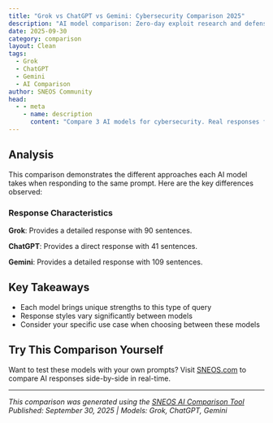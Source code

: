 ```yaml
---
title: "Grok vs ChatGPT vs Gemini: Cybersecurity Comparison 2025"
description: "AI model comparison: Zero-day exploit research and defensive strategies..."
date: 2025-09-30
category: comparison
layout: Clean
tags:
  - Grok
  - ChatGPT
  - Gemini
  - AI Comparison
author: SNEOS Community
head:
  - - meta
    - name: description
      content: "Compare 3 AI models for cybersecurity. Real responses from Grok, ChatGPT, Gemini with detailed analysis."
---
```


<ChatComparison
  title="Grok vs ChatGPT vs Gemini: Cybersecurity Comparison 2025"
  prompt="Zero-day exploit research and defensive strategies"
  :responses='{
    "Grok": "Zero-day exploits are vulnerabilities in software, hardware, or firmware that are unknown to the vendor or developers and for which no patch or fix is available at the time of discovery. These exploits are particularly dangerous because they can be weaponized by attackers to compromise systems before defenses can be deployed. Researching zero-day exploits and developing defensive strategies is a critical area in cybersecurity. Below, I\u2019ll outline the key aspects of zero-day exploit research and provide strategies for defense.\n\n---\n\n### **Zero-Day Exploit Research**\n\nZero-day exploit research involves identifying, analyzing, and sometimes developing exploits for vulnerabilities that have not yet been disclosed or patched. This can be done by ethical hackers, security researchers, or malicious actors. The process typically includes:\n\n1. **Vulnerability Discovery**:\n   - **Fuzzing**: Automated testing of software by providing invalid, unexpected, or random inputs to identify crashes or exploitable behaviors.\n   - **Reverse Engineering**: Disassembling software to uncover hidden flaws in the code or architecture.\n   - **Source Code Analysis**: Reviewing open-source or leaked code for potential vulnerabilities.\n   - **Hardware Analysis**: Examining firmware or hardware components for design flaws or exploitable features.\n\n2. **Exploit Development**:\n   - Once a vulnerability is identified, researchers create proof-of-concept (PoC) exploits to demonstrate how the flaw can be used to gain unauthorized access, escalate privileges, or cause denial of service.\n   - This often involves understanding memory corruption (e.g., buffer overflows), logic flaws, or misconfigurations.\n\n3. **Responsible Disclosure**:\n   - Ethical researchers report findings to vendors or organizations like CERT (Computer Emergency Response Team) under responsible disclosure policies, giving vendors time to develop patches before public disclosure.\n   - Some researchers participate in bug bounty programs to monetize their findings.\n\n4. **Threat Intelligence Sharing**:\n   - Information about zero-day vulnerabilities may be shared within trusted communities (e.g., via ISACs or ISAOs) to help organizations prepare for potential attacks even before a patch is available.\n\n5. **Black Market Activity**:\n   - Unfortunately, zero-day exploits are often sold on the dark web to cybercriminals or nation-state actors. These exploits can fetch high prices depending on the target (e.g., widely used software like Windows or critical infrastructure systems).\n\n---\n\n### **Challenges in Zero-Day Research**\n- **Complexity**: Modern software and hardware systems are incredibly complex, making it difficult to predict or identify all vulnerabilities.\n- **Time Pressure**: Once a zero-day is discovered by malicious actors, there is often a race against time to analyze and mitigate the issue before it is widely exploited.\n- **Ethical Dilemmas**: Balancing the need for transparency (disclosure) with the risk of enabling attackers by revealing details of a vulnerability.\n- **Resource Intensity**: Zero-day research requires highly skilled individuals, specialized tools, and significant time investment.\n\n---\n\n### **Defensive Strategies Against Zero-Day Exploits**\n\nSince zero-day exploits, by definition, lack patches at the time of discovery, traditional reactive defenses (like patching) are insufficient. Organizations must adopt proactive and layered strategies to minimize the risk and impact of these threats.\n\n#### **1. Proactive Security Measures**\n- **Threat Intelligence**: Subscribe to threat intelligence feeds that provide early warnings about emerging zero-day exploits and Indicators of Compromise (IoCs).\n- **Vulnerability Management**: Regularly scan systems for known vulnerabilities and prioritize critical patches to reduce the attack surface, as some zero-days evolve from known issues.\n- **Secure Development Lifecycle (SDL)**: Incorporate security into software development from the start, using secure coding practices, code reviews, and static/dynamic analysis to minimize the introduction of vulnerabilities.\n\n#### **2. Network and Endpoint Protection**\n- **Intrusion Detection/Prevention Systems (IDPS)**: Use signature-less detection methods, such as anomaly-based detection, to identify unusual behavior that could indicate a zero-day exploit in progress.\n- **Endpoint Detection and Response (EDR)**: Deploy EDR solutions to monitor endpoint activity, detect malicious behavior, and respond to incidents in real time.\n- **Network Segmentation**: Limit lateral movement of attackers by segmenting networks and applying strict access controls, reducing the impact of a breach.\n- **Application Whitelisting**: Allow only approved applications to run on systems, preventing unauthorized or malicious code execution.\n\n#### **3. Behavioral and Heuristic Analysis**\n- **Sandboxing**: Run untrusted code or files in isolated environments to observe their behavior without risking the production environment.\n- **Machine Learning and AI**: Use AI-driven security tools to detect anomalies and patterns indicative of zero-day attacks, even in the absence of known signatures.\n\n#### **4. Zero Trust Architecture**\n- Adopt a \u201Cnever trust, always verify\u201D approach. Implement strict identity verification, least privilege access, and continuous monitoring to limit the damage an attacker can do even if they exploit a zero-day.\n- Micro-segmentation at the workload level can further restrict attacker movement.\n\n#### **5. Incident Response Preparedness**\n- **Playbooks and Simulations**: Develop and test incident response plans specifically for zero-day attacks, including containment, eradication, and recovery steps.\n- **Red/Blue Team Exercises**: Conduct regular exercises to simulate zero-day attack scenarios and improve defensive capabilities.\n- **Backup and Recovery**: Maintain regular, offline backups to ensure data and system recovery in case of ransomware or destructive exploits tied to zero-days.\n\n#### **6. Patching and Mitigation**\n- **Virtual Patching**: Use intrusion prevention systems (IPS) or firewalls to deploy temporary rules that block exploit attempts until an official patch is available.\n- **Vendor Collaboration**: Work closely with software and hardware vendors to receive early notifications of zero-day discoveries and mitigations.\n\n#### **7. User Awareness and Training**\n- Educate employees about phishing and social engineering attacks, as zero-day exploits are often delivered through malicious emails, attachments, or links.\n- Encourage reporting of suspicious activity to security teams promptly.\n\n#### **8. Hardware and Firmware Security**\n- Secure hardware components by enabling features like Secure Boot, Trusted Platform Module (TPM), and firmware updates.\n- Monitor for firmware-level exploits, as some zero-days target low-level components (e.g., UEFI vulnerabilities).\n\n---\n\n### **Advanced Defensive Technologies**\n- **Exploit Mitigation Techniques**:\n  - Address Space Layout Randomization (ASLR): Randomizes memory addresses to make it harder for attackers to predict where to direct malicious code.\n  - Data Execution Prevention (DEP): Prevents code execution in memory areas meant for data, mitigating certain types of exploits.\n  - Control Flow Integrity (CFI): Ensures that program execution follows intended paths, preventing hijacking of control flow by exploits.\n- **Deception Technologies**: Use honeypots and decoy systems to detect and analyze zero-day attacks in a controlled environment, providing early warnings.\n- **Runtime Application Self-Protection (RASP)**: Embeds security into applications to monitor and block malicious behavior in real time, even for unknown exploits.\n\n---\n\n### **Collaboration and Ethical Considerations**\n- **Public-Private Partnerships**: Governments, vendors, and organizations must collaborate to share intelligence and resources to combat zero-day threats.\n- **Bug Bounty Programs**: Encourage ethical hackers to report zero-days through financial incentives, reducing the likelihood of exploits being sold on the black market.\n- **Policy and Regulation**: Governments can play a role in regulating the trade of zero-day exploits and enforcing disclosure timelines while balancing national security needs.\n\n---\n\n### **Case Studies of Zero-Day Exploits**\n1. **Stuxnet (2010)**:\n   - A sophisticated worm targeting SCADA systems, Stuxnet exploited multiple zero-day vulnerabilities in Windows to sabotage Iran\u2019s nuclear program.\n   - **Lesson**: Critical infrastructure must prioritize isolation, monitoring, and air-gapped systems to prevent such attacks.\n\n2. **WannaCry (2017)**:\n   - Exploited a zero-day in Windows SMB protocol (EternalBlue), leading to widespread ransomware infections.\n   - **Lesson**: Rapid deployment of patches (once available) and network monitoring are critical to containing zero-day-based attacks.\n\n3. **SolarWinds (2020)**:\n   - A supply chain attack leveraging zero-day exploits in the SolarWinds Orion platform to compromise numerous organizations, including government agencies.\n   - **Lesson**: Supply chain security and third-party risk management are essential to prevent cascading effects of zero-days.\n\n---\n\n### **Future Trends in Zero-Day Research and Defense**\n- **AI-Driven Exploits and Defenses**: Both attackers and defenders are increasingly using AI to discover and mitigate zero-days faster.\n- **IoT and Edge Vulnerabilities**: As IoT devices proliferate, zero-days in embedded systems and edge computing will become more common, requiring new defensive approaches.\n- **Quantum Computing Threats**: Future quantum systems may break traditional cryptographic protections, introducing new classes of zero-day vulnerabilities.\n- **Regulatory Frameworks**: Governments may impose stricter controls on zero-day markets, potentially criminalizing possession or trade without disclosure.\n\n---\n\n### **Conclusion**\nZero-day exploits represent one of the most challenging aspects of cybersecurity due to their unknown nature and potential for significant damage. Researching these vulnerabilities requires advanced skills, tools, and ethical considerations, while defending against them demands a proactive, multi-layered approach. By combining threat intelligence, advanced technologies, and robust incident response plans, organizations can reduce their exposure to zero-day threats. Collaboration between researchers, vendors, and policymakers is essential to stay ahead of adversaries in this ever-evolving landscape.",
    "ChatGPT": "Certainly! Here\u0027s an overview of zero-day exploit research and defensive strategies:\n\n### What is a Zero-Day Exploit?\nA **zero-day exploit** refers to a security vulnerability in software, hardware, or firmware that is unknown to the vendor or developer. Because the vendor is unaware, there are no patches or fixes available at the time of discovery. Attackers can exploit this vulnerability to compromise systems, steal data, or cause damage.\n\n---\n\n## Zero-Day Exploit Research\n\n### 1. **Discovery Techniques**\n- **Fuzzing:** Automated testing technique that feeds malformed or unexpected input into software to find vulnerabilities.\n- **Static Analysis:** Examining source code or binaries without executing to detect potential security flaws.\n- **Dynamic Analysis:** Monitoring software during execution to find anomalous behavior or memory corruption.\n- **Reverse Engineering:** Analyzing compiled code or firmware to understand its workings and uncover flaws.\n- **Threat Intelligence:** Collaborating or subscribing to feeds that share information about emerging vulnerabilities.\n\n### 2. **Responsible Disclosure**\n- Researchers typically report zero-day vulnerabilities privately to vendors to allow patch development before public disclosure.\n- Coordinated vulnerability disclosure helps mitigate risk while improving software security.\n\n### 3. **Ethical Considerations**\n- Research should avoid causing harm or breaking laws.\n- Using exploits for unauthorized access is illegal and unethical.\n- Balancing public safety against potential misuse and ensuring responsible behavior in publishing findings.\n\n---\n\n## Defensive Strategies Against Zero-Day Exploits\n\n### 1. **Layered Security (Defense in Depth)**\n- Combining multiple security controls makes exploitation harder.\n- Examples: Firewall, intrusion detection/prevention systems (IDS/IPS), endpoint protection, network segmentation.\n\n### 2. **Behavioral-based Detection**\n- Traditional signature-based antivirus cannot detect unknown zero-days.\n- Behavioral and anomaly detection systems monitor for suspicious activity rather than known signatures.\n- Machine learning can help identify abnormal patterns indicative of exploitation.\n\n### 3. **Application Whitelisting**\n- Allow only approved software to run, reducing risk from malicious zero-day payloads.\n\n### 4. **Regular Patch Management**\n- While zero-days are unpatched by definition, ensuring all known vulnerabilities are patched reduces attack surface.\n- Vendors patch zero-day exploits after they\u0027re disclosed, so timely patching is critical.\n\n### 5. **Network Segmentation and Least Privilege**\n- Limit attacker ability to move laterally by segmenting critical systems.\n- Employ least privilege principles for users and services to minimize damage if exploited.\n\n### 6. **Use of Sandboxing and Virtualization**\n- Running suspicious files or applications in isolated environments prevents system-wide impact from an exploit.\n\n### 7. **Threat Hunting and Incident Response**\n- Proactive search for indicators of compromise (IOCs).\n- Prepare and rehearse incident response plans to quickly detect and mitigate zero-day attacks.\n\n### 8. **Endpoint Detection and Response (EDR)**\n- Continuous monitoring with capabilities to respond to threats in real time.\n\n---\n\n## Summary\n\n| Aspect                    | Description                                            |\n|---------------------------|--------------------------------------------------------|\n| **Zero-day exploit**      | Unknown vulnerability exploited before a patch exists  |\n| **Research methods**      | Fuzzing, static/dynamic analysis, reverse engineering  |\n| **Disclosure**            | Responsible reporting to vendors                        |\n| **Defensive strategies**  | Defense in depth, behavioral detection, whitelisting   |\n| **Additional practices**  | Patch management, network segmentation, threat hunting |\n\n---\n\nIf you need more detailed information on any specific area, such as tools for fuzzing or best practices in threat hunting, feel free to ask!",
    "Gemini": "## Zero-Day Exploit Research and Defensive Strategies\n\nA zero-day exploit is a computer software vulnerability that is unknown to, or unaddressed by, those who should be mitigating the risk.  This means that the vulnerability is exploited \u0022in the wild\u0022 *before* the developer has the opportunity to create a patch. This makes zero-day exploits incredibly dangerous, as systems are vulnerable from the moment the exploit is discovered until a patch is deployed.\n\nHere\u0027s a breakdown of zero-day exploit research and defensive strategies:\n\n**I. Zero-Day Exploit Research (Offensive Security):**\n\nResearching zero-day exploits involves discovering and understanding these previously unknown vulnerabilities. This is typically done by security researchers, bug bounty hunters, and sometimes, malicious actors.\n\n**A. Finding Potential Vulnerabilities:**\n\n*   **Fuzzing:**  This is a technique that involves providing invalid, unexpected, or random data as input to a program. The goal is to trigger crashes, memory leaks, or other abnormal behavior that indicates a potential vulnerability.  Tools: AFL (American Fuzzy Lop), libFuzzer, Honggfuzz.\n*   **Static Analysis:** Analyzing source code or binaries without executing them.  This can identify potential vulnerabilities like buffer overflows, format string bugs, or race conditions. Tools:  SonarQube, Coverity, Fortify.\n*   **Dynamic Analysis:** Analyzing a program while it\u0027s running. This can involve debugging, memory analysis, and observing the program\u0027s behavior. Tools:  GDB, Valgrind, OllyDbg, Wireshark.\n*   **Reverse Engineering:** Analyzing compiled code to understand its functionality and identify potential vulnerabilities.  This is often used when source code is unavailable. Tools:  IDA Pro, Ghidra, Binary Ninja.\n*   **Vulnerability Research (Following Trends):** Staying up-to-date on common vulnerability types, attack patterns, and security advisories can help researchers focus their efforts on areas where vulnerabilities are more likely to exist.  Following security blogs, research papers, and vulnerability databases (e.g., CVE, NVD) is crucial.\n*   **Black Box Testing:** Testing an application without knowledge of its internal workings. This simulates real-world attack scenarios.\n*   **White Box Testing:** Testing an application with full knowledge of its internal workings (including source code).\n*   **Grey Box Testing:**  Testing an application with partial knowledge of its internal workings.\n\n**B. Exploitation Development:**\n\nOnce a vulnerability is found, the next step is to develop an exploit that can leverage it. This often involves:\n\n*   **Understanding the Vulnerability:**  Analyzing the crash reports, debug information, and program behavior to fully understand the vulnerability\u0027s root cause and how it can be triggered reliably.\n*   **Crafting the Payload:**  Designing the malicious code (the payload) that will be executed when the exploit is successful.  This could be a shellcode that grants the attacker control over the system, or it could be a more sophisticated payload that performs specific actions.\n*   **Bypassing Security Mitigations:**  Modern operating systems and software include a variety of security mitigations (e.g., Address Space Layout Randomization (ASLR), Data Execution Prevention (DEP), Stack Canaries) that make exploitation more difficult. Exploit development often requires finding ways to bypass or circumvent these mitigations.\n*   **Testing and Refinement:**  Thoroughly testing the exploit in a controlled environment to ensure that it is reliable, effective, and doesn\u0027t cause unintended consequences.\n\n**C. Ethical Considerations (Important!):**\n\n*   **Responsible Disclosure:**  If you discover a zero-day vulnerability, it\u0027s crucial to follow a responsible disclosure process. This involves contacting the vendor of the affected software, providing them with details about the vulnerability, and giving them a reasonable amount of time to develop and release a patch before publicly disclosing the vulnerability.\n*   **Legal Boundaries:**  Exploiting vulnerabilities without authorization is illegal in most jurisdictions.  Ensure you have proper authorization before performing any security testing on systems you do not own or have permission to test.\n\n**II. Defensive Strategies Against Zero-Day Exploits:**\n\nSince zero-day exploits are, by definition, unknown, completely preventing them is impossible. However, a layered defense strategy can significantly reduce the risk and impact of a zero-day attack.\n\n**A. Proactive Measures:**\n\n*   **Software Updates and Patch Management:**  While zero-day exploits target unpatched vulnerabilities, keeping systems up-to-date with the latest security patches is essential for mitigating known vulnerabilities.  A robust patch management process should be in place to quickly deploy patches as soon as they are released.\n*   **Vulnerability Scanning:** Regularly scan systems for known vulnerabilities.  While this won\u0027t detect zero-days, it will ensure that systems are not vulnerable to easily exploitable, known vulnerabilities.  Tools: Nessus, OpenVAS, Qualys.\n*   **Attack Surface Reduction:** Minimize the number of applications and services running on systems.  The fewer services running, the smaller the attack surface.  Disable unnecessary features and protocols.\n*   **Hardening Systems:** Implement security best practices to harden systems against attacks. This includes:\n    *   Strong Passwords and Multi-Factor Authentication (MFA): Prevent unauthorized access to systems.\n    *   Principle of Least Privilege:  Grant users only the minimum level of access they need to perform their job.\n    *   Disabling Unnecessary Accounts and Services.\n    *   Firewall Rules:  Restrict network traffic to only what is necessary.\n*   **Security Awareness Training:**  Educate users about phishing attacks, social engineering, and other common attack vectors.  Users are often the weakest link in the security chain.\n*   **Sandboxing:**  Isolate potentially malicious applications or processes in a sandboxed environment.  This can prevent them from accessing sensitive data or affecting other parts of the system.  Tools: Docker, Virtual Machines.\n\n**B. Reactive Measures (Detection and Response):**\n\n*   **Intrusion Detection Systems (IDS) and Intrusion Prevention Systems (IPS):**  These systems monitor network traffic and system activity for suspicious behavior and can automatically block or alert on malicious activity.  While they may not always detect zero-day exploits immediately, they can detect anomalous behavior that might indicate an attack.\n*   **Endpoint Detection and Response (EDR) Solutions:** EDR solutions monitor endpoints (desktops, laptops, servers) for malicious activity and provide tools for investigating and responding to security incidents.  They can often detect zero-day exploits based on their behavior, even if the specific exploit signature is unknown. EDR tools monitor processes, file system activity, and network connections.\n*   **Security Information and Event Management (SIEM) Systems:** SIEM systems collect and analyze security logs from various sources (e.g., firewalls, servers, applications) to identify security incidents. They can correlate events and identify patterns that might indicate a zero-day attack.  Tools: Splunk, QRadar, ArcSight.\n*   **Behavioral Analysis:**  Analyze system and user behavior to identify anomalies.  Zero-day exploits often involve unusual behavior that can be detected even if the exploit itself is unknown.  This requires establishing a baseline of normal behavior.\n*   **Threat Intelligence:** Stay informed about the latest threats and attack techniques.  Threat intelligence feeds can provide information about emerging vulnerabilities and exploits, even before patches are available.\n*   **Incident Response Plan:**  Have a well-defined incident response plan in place to quickly and effectively respond to security incidents. This plan should include procedures for identifying, containing, eradicating, and recovering from attacks.  Regularly test and update the incident response plan.\n*   **Honeypots and Deception Technologies:** Deploy honeypots and deception technologies to attract attackers and detect malicious activity.  These systems are designed to look like valuable targets but are actually traps that can alert security teams to an ongoing attack.\n\n**C. Specific Mitigation Techniques:**\n\n*   **Address Space Layout Randomization (ASLR):**  Randomizes the memory addresses used by a program, making it more difficult for attackers to predict the location of code and data.\n*   **Data Execution Prevention (DEP) / No-Execute (NX):** Prevents code from being executed in certain memory regions, making it more difficult for attackers to inject and execute malicious code.\n*   **Control Flow Integrity (CFI):** Enforces the intended control flow of a program, making it more difficult for attackers to redirect execution to malicious code.\n*   **Code Signing:** Verify the authenticity and integrity of software by using digital signatures.  This can help prevent attackers from distributing malicious software that masquerades as legitimate software.\n*   **Web Application Firewall (WAF):**  Protect web applications from common attacks such as SQL injection, cross-site scripting (XSS), and cross-site request forgery (CSRF).  WAFs can also help detect and block zero-day exploits that target web applications.\n*   **Memory Safe Languages:**  Languages like Rust and Go are designed to prevent memory corruption vulnerabilities, which are a common source of zero-day exploits.  While migrating existing code to these languages can be a significant undertaking, using them for new development can help reduce the risk of zero-day vulnerabilities.\n\n**III. Key Considerations:**\n\n*   **Layered Security:**  No single security measure is foolproof.  A layered security approach is essential to provide multiple levels of defense.\n*   **Continuous Monitoring and Improvement:**  Security is an ongoing process.  Continuously monitor systems for threats, review security policies and procedures, and update them as needed.\n*   **Prioritization:**  Focus on protecting the most critical assets and systems.\n*   **Resource Allocation:**  Allocate sufficient resources to security, including staff, tools, and training.\n*   **Risk Assessment:** Regularly conduct risk assessments to identify and prioritize security risks.\n*   **Collaboration:**  Share threat intelligence and collaborate with other organizations to improve overall security posture.\n\n**In conclusion,** defending against zero-day exploits is a challenging but essential task. By implementing a layered defense strategy that includes proactive measures, reactive measures, and specific mitigation techniques, organizations can significantly reduce the risk and impact of these attacks.  Staying informed, continuously monitoring systems, and adapting to the evolving threat landscape are crucial for maintaining a strong security posture. Remember that a good defense in depth strategy combined with constant vigilance are your best tools.\n"
  }'
  published-date="13:20"
/>

## Analysis

This comparison demonstrates the different approaches each AI model takes when responding to the same prompt. Here are the key differences observed:

### Response Characteristics

**Grok**: Provides a detailed response with 90 sentences. 

**ChatGPT**: Provides a direct response with 41 sentences. 

**Gemini**: Provides a detailed response with 109 sentences. 

## Key Takeaways

- Each model brings unique strengths to this type of query
- Response styles vary significantly between models
- Consider your specific use case when choosing between these models

## Try This Comparison Yourself

Want to test these models with your own prompts? Visit [SNEOS.com](https://sneos.com) to compare AI responses side-by-side in real-time.

---

*This comparison was generated using the [SNEOS AI Comparison Tool](https://sneos.com)*
*Published: September 30, 2025 | Models: Grok, ChatGPT, Gemini*
